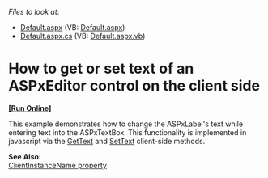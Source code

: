 <!-- default file list -->
*Files to look at*:

* [Default.aspx](./CS/GetSetClientText/Default.aspx) (VB: [Default.aspx](./VB/GetSetClientText/Default.aspx))
* [Default.aspx.cs](./CS/GetSetClientText/Default.aspx.cs) (VB: [Default.aspx.vb](./VB/GetSetClientText/Default.aspx.vb))
<!-- default file list end -->
# How to get or set text of an ASPxEditor control on the client side
<!-- run online -->
**[[Run Online]](https://codecentral.devexpress.com/e2192/)**
<!-- run online end -->


<p>This example demonstrates how to change the ASPxLabel's text while entering text into the ASPxTextBox. This functionality is implemented in javascript via the <a href="http://documentation.devexpress.com/#AspNet/DevExpressWebASPxEditorsScriptsASPxClientTextEdit_GetTexttopic">GetText</a> and <a href="http://documentation.devexpress.com/#AspNet/DevExpressWebASPxEditorsScriptsASPxClientLabel_SetTexttopic">SetText</a> client-side methods.</p><p><strong>See Also:</strong><br />
<a href="http://documentation.devexpress.com/#AspNet/DevExpressWebASPxEditorsEditPropertiesBase_ClientInstanceNametopic">ClientInstanceName property</a></p>

<br/>


